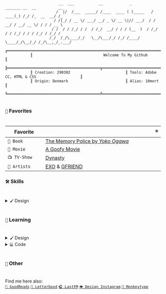 
```
⠀                       __  ___           __            _          _______ __  __          __  
                       /  |/  /___  _____/ /____  ____ ( )_____   / ____(_) /_/ /_  __  __/ /_ 
                      / /|_/ / __ \/ ___/ __/ _ \/ __ \|// ___/  / / __/ / __/ __ \/ / / / __ \
                     / /  / / /_/ / /  / /_/  __/ / / / (__  )  / /_/ / / /_/ / / / /_/ / /_/ /
                    /_/  /_/\____/_/   \__/\___/_/ /_/ /____/   \____/_/\__/_/ /_/\__,_/_.___/ 
⠀    ⠀     ╔═══════════════════════════════════════════════════════════════════════════════════════════╗
⠀   ⠀      ║                                Welcome To My Github                                       ║
⠀    ⠀     ╠══════════════════════════════════════════╦════════════════════════════════════════════════╣
⠀   ⠀      ║ Creation: 290302                         ║ Tools: Adobe CC, HTML & CSS                    ║
⠀   ⠀      ║ Origin: Denmark                          ║ Alias: 10mort                                  ║
⠀   ⠀      ╚══════════════════════════════════════════╩════════════════════════════════════════════════╝


```

### `🌟` Favorites
#
|Favorite <img width=90/>|<img width=350/> ⭐ <img width=350/>|
| --- | --- |
| `🔖 Book` | [The Memory Police by *Yoko Ogawa*](https://www.goodreads.com/book/show/37004370-the-memory-police) |
| `🎥 Movie` | [A Goofy Movie](https://letterboxd.com/film/a-goofy-movie/) |
| `📺 TV-Show` | [Dynasty](https://www.imdb.com/title/tt6128300/) |
| `🎵 Artists` | [EXO](https://www.last.fm/music/Exo) & [GFRIEND](https://www.last.fm/music/gfriend) |

### `🛠️` Skills
#
<details>
  <summary><code>🖌️</code> Design</summary>
<br>

![Adobe Photoshop](https://img.shields.io/badge/adobe%20photoshop-%2331A8FF.svg?style=for-the-badge&logo=adobe%20photoshop&logoColor=white)
![Adobe Illustrator](https://img.shields.io/badge/adobe%20illustrator-%23FF9A00.svg?style=for-the-badge&logo=adobe%20illustrator&logoColor=white)
![Adobe After Effects](https://img.shields.io/badge/Adobe%20After%20Effects-9999FF.svg?style=for-the-badge&logo=Adobe%20After%20Effects&logoColor=white)
![Adobe Premiere Pro](https://img.shields.io/badge/Adobe%20Premiere%20Pro-9999FF.svg?style=for-the-badge&logo=Adobe%20Premiere%20Pro&logoColor=white)
</details>

#

### `🧠` Learning
#
<details>
  <summary><code>🖌️</code> Design</summary>
<br>

![Figma](https://img.shields.io/badge/figma-%23F24E1E.svg?style=for-the-badge&logo=figma&logoColor=white)
</details>
<details>
  <summary><code>💻</code> Code</summary>
<br>

![HTML5](https://img.shields.io/badge/html5-%23E34F26.svg?style=for-the-badge&logo=html5&logoColor=white)
![CSS3](https://img.shields.io/badge/css3-%231572B6.svg?style=for-the-badge&logo=css3&logoColor=white)
</details>

#

### `🦢` Other
#
Find me here also:<br>
[`🔖 GoodReads`](https://www.goodreads.com/user/show/167536511)
[`🎥 Letterboxd`](https://letterboxd.com/10mort/)
[`🎧 LastFM`](https://www.last.fm/user/Mortxn)
[`👁️ Design Instagram`](https://www.instagram.com/10mrtn/)
[`🐒 Monkeytype`](https://monkeytype.com/profile/10mort)
